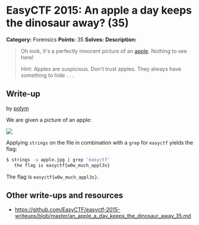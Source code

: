 # EasyCTF 2015: An apple a day keeps the dinosaur away? (35)

**Category:** Forensics
**Points:** 35
**Solves:** 
**Description:**

> Oh look, it's a perfectly innocent picture of an [apple](https://github.com/EasyCTF/easyctf-2015-writeups/blob/master/files/apple.jpg). Nothing to see here!
> 
> 
> Hint: Apples are suspicious. Don't trust apples. They always have something to hide . . .


## Write-up

by [polym](https://github.com/abpolym)

We are given a picture of an apple:

![](https://github.com/EasyCTF/easyctf-2015-writeups/blob/master/files/apple.jpg)

Applying `strings` on the file in combination with a `grep` for `easyctf` yields the flag:

```bash
$ strings -a apple.jpg | grep 'easyctf'
   the flag is easyctf{w0w_much_appl3s}
```

The flag is `easyctf{w0w_much_appl3s}`.

## Other write-ups and resources

* <https://github.com/EasyCTF/easyctf-2015-writeups/blob/master/an_apple_a_day_keeps_the_dinosaur_away_35.md>
